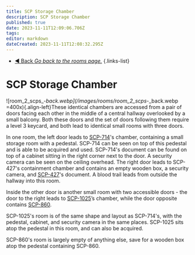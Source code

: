 ```yaml
---
title: SCP Storage Chamber
description: SCP Storage Chamber
published: true
date: 2023-11-11T12:09:06.706Z
tags: 
editor: markdown
dateCreated: 2023-11-11T12:08:32.295Z
---
```


- [:arrow_backward: Back *Go back to the rooms page.*](/en/game/rooms)
{.links-list}
# SCP Storage Chamber
![room_2_scps_-_back.webp](/images/rooms/room_2_scps_-_back.webp =400x){.align-left}These identical chambers are accessed from a pair of doors facing each other in the middle of a central hallway overlooked by a small balcony. Both these doors and the set of doors following them require a level 3 keycard, and both lead to identical small rooms with three doors.

In one room, the left door leads to [SCP-714](/en/game/scps/714)'s chamber, containing a small storage room with a pedestal. SCP-714 can be seen on top of this pedestal and is able to be acquired and used. SCP-714's document can be found on top of a cabinet sitting in the right corner next to the door. A security camera can be seen on the ceiling overhead. The right door leads to SCP-427's containment chamber and contains an empty wooden box, a security camera, and [SCP-427](/en/game/scps/427)'s document. A blood trail leads from outside the hallway into this room.

Inside the other door is another small room with two accessible doors - the door to the right leads to [SCP-1025](/en/game/scps/1025)’s chamber, while the door opposite contains [SCP-860](/en/game/items/scp-860).

SCP-1025's room is of the same shape and layout as SCP-714's, with the pedestal, cabinet, and security camera in the same places. SCP-1025 sits atop the pedestal in this room, and can also be acquired.

SCP-860's room is largely empty of anything else, save for a wooden box atop the pedestal containing SCP-860.